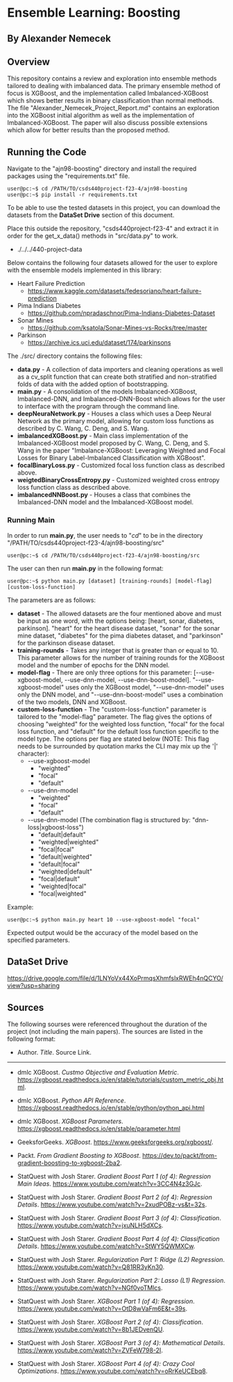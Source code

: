 # Ensemble Learning: Boosting #

## By Alexander Nemecek ##

## Overview ##
This repository contains a review and exploration into ensemble methods tailored to dealing with imbalanced data. The primary ensemble method of focus is XGBoost, and the implementation called Imbalanced-XGBoost which shows better results in binary classification than normal methods. The file "Alexander_Nemecek_Project_Report.md" contains an exploration into the XGBoost initial algorithm as well as the implementation of Imbalanced-XGBoost. The paper will also discuss possible extensions which allow for better results than the proposed method.

## Running the Code ##
Navigate to the "ajn98-boosting" directory and install the required packages using the "requirements.txt" file.

```console
user@pc:~$ cd /PATH/TO/csds440project-f23-4/ajn98-boosting
user@pc:~$ pip install -r requirements.txt
```

To be able to use the tested datasets in this project, you can download the datasets from the **DataSet Drive** section of this document.

Place this outside the repository, "csds440project-f23-4" and extract it in order for the get_x_data() methods in "src/data.py" to work.

- ./../../440-project-data

Below contains the following four datasets allowed for the user to explore with the ensemble models implemented in this library:

- Heart Failure Prediction
    - https://www.kaggle.com/datasets/fedesoriano/heart-failure-prediction
- Pima Indians Diabetes
    - https://github.com/npradaschnor/Pima-Indians-Diabetes-Dataset
- Sonar Mines
    - https://github.com/ksatola/Sonar-Mines-vs-Rocks/tree/master
- Parkinson
    - https://archive.ics.uci.edu/dataset/174/parkinsons

The ./src/ directory contains the following files:

- **data.py** - A collection of data importers and cleaning operations as well as a cv_split function that can create both stratified and non-stratified folds of data with the added option of bootstrapping.
- **main.py** - A consolidation of the models Imbalanced-XGBoost, Imbalanced-DNN, and Imbalanced-DNN-Boost which allows for the user to interface with the program through the command line.
- **deepNeuraNetwork.py** - Houses a class which uses a Deep Neural Network as the primary model, allowing for custom loss functions as described by C. Wang, C. Deng, and S. Wang.
- **imbalancedXGBoost.py** - Main class implementation of the Imbalanced-XGBoost model proposed by C. Wang, C. Deng, and S. Wang in the paper "Imbalance-XGBoost: Leveraging Weighted and Focal Losses for Binary Label-Imbalanced Classification with XGBoost".
- **focalBinaryLoss.py** - Customized focal loss function class as described above.
- **weigtedBinaryCrossEntropy.py** - Customized weighted cross entropy loss function class as described above.
- **imbalancedNNBoost.py** - Houses a class that combines the Imbalanced-DNN model and the Imbalanced-XGBoost model.

### Running Main ###
In order to run **main.py**, the user needs to "_cd_" to be in the directory "/PATH/TO/csds440project-f23-4/ajn98-boosting/src"

```console
user@pc:~$ cd /PATH/TO/csds440project-f23-4/ajn98-boosting/src
```

The user can then run **main.py** in the following format:

```
user@pc:~$ python main.py [dataset] [training-rounds] [model-flag] [custom-loss-function]
```

The parameters are as follows:
- **dataset** - The allowed datasets are the four mentioned above and must be input as one word, with the options being: [heart, sonar, diabetes, parkinson]. "heart" for the heart disease dataset, "sonar" for the sonar mine dataset, "diabetes" for the pima diabetes dataset, and "parkinson" for the parkinson disease dataset.
- **training-rounds** - Takes any integer that is greater than or equal to 10. This parameter allows for the number of training rounds for the XGBoost model and the number of epochs for the DNN model.
- **model-flag** - There are only three options for this parameter: [--use-xgboost-model, --use-dnn-model, --use-dnn-boost-model]. "--use-xgboost-model" uses only the XGBoost model, "--use-dnn-model" uses only the DNN model, and "--use-dnn-boost-model" uses a combination of the two models, DNN and XGBoost.
- **custom-loss-function** - The "custom-loss-function" parameter is tailored to the "model-flag" parameter. The flag gives the options of choosing "weighted" for the weighted loss function, "focal" for the focal loss function, and "default" for the default loss function specific to the model type. The options per flag are stated below (NOTE: This flag needs to be surrounded by quotation marks the CLI may mix up the '|' character):
    - --use-xgboost-model
        - "weighted"
        - "focal"
        - "default"
    - --use-dnn-model
        - "weighted"
        - "focal"
        - "default"
    - --use-dnn-model (The combination flag is structured by: "dnn-loss|xgboost-loss")
        - "default|default" 
        - "weighted|weighted"
        - "focal|focal"
        - "default|weighted" 
        - "default|focal"
        - "weighted|default" 
        - "focal|default"
        - "weighted|focal" 
        - "focal|weighted"

Example:
```
user@pc:~$ python main.py heart 10 --use-xgboost-model "focal"
```
Expected output would be the accuracy of the model based on the specified parameters.

## DataSet Drive ##
https://drive.google.com/file/d/1LNYoVx44XoPrmqsXhmfslxRWEh4nQCYO/view?usp=sharing

## Sources ##
The following sourses were referenced throughout the duration of the project (not including the main papers). The sources are listed in the following format:
- Author. _Title_. Source Link.
---
- dmlc XGBoost. _Custmo Objective and Evaluation Metric_. https://xgboost.readthedocs.io/en/stable/tutorials/custom_metric_obj.html. 

- dmlc XGBoost. _Python API Reference_. https://xgboost.readthedocs.io/en/stable/python/python_api.html

- dmlc XGBoost. _XGBoost Parameters_. https://xgboost.readthedocs.io/en/stable/parameter.html

- GeeksforGeeks. _XGBoost_. https://www.geeksforgeeks.org/xgboost/.

- Packt. _From Gradient Boosting to XGBoost_. https://dev.to/packt/from-gradient-boosting-to-xgboost-2ba2.

- StatQuest with Josh Starer. _Gradient Boost Part 1 (of 4): Regression Main Ideas_. https://www.youtube.com/watch?v=3CC4N4z3GJc.

- StatQuest with Josh Starer. _Gradient Boost Part 2 (of 4): Regression Details_. https://www.youtube.com/watch?v=2xudPOBz-vs&t=32s.

- StatQuest with Josh Starer. _Gradient Boost Part 3 (of 4): Classification_. https://www.youtube.com/watch?v=jxuNLH5dXCs.

- StatQuest with Josh Starer. _Gradient Boost Part 4 (of 4): Classification Details_. https://www.youtube.com/watch?v=StWY5QWMXCw.

- StatQuest with Josh Starer. _Regularization Part 1: Ridge (L2) Regression_. https://www.youtube.com/watch?v=Q81RR3yKn30.

- StatQuest with Josh Starer. _Regularization Part 2: Lasso (L1) Regression_. https://www.youtube.com/watch?v=NGf0voTMlcs.

- StatQuest with Josh Starer. _XGBoost Part 1 (of 4): Regression_. https://www.youtube.com/watch?v=OtD8wVaFm6E&t=39s.

- StatQuest with Josh Starer. _XGBoost Part 2 (of 4): Classification_. https://www.youtube.com/watch?v=8b1JEDvenQU.

- StatQuest with Josh Starer. _XGBoost Part 3 (of 4): Mathematical Details_. https://www.youtube.com/watch?v=ZVFeW798-2I.

- StatQuest with Josh Starer. _XGBoost Part 4 (of 4): Crazy Cool Optimizations_. https://www.youtube.com/watch?v=oRrKeUCEbq8.